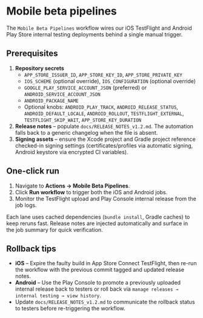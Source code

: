 # Mobile beta pipelines

The `Mobile Beta Pipelines` workflow wires our iOS TestFlight and Android Play Store internal testing deployments behind a single manual trigger.

## Prerequisites

1. **Repository secrets**
   - `APP_STORE_ISSUER_ID`, `APP_STORE_KEY_ID`, `APP_STORE_PRIVATE_KEY`
   - `IOS_SCHEME` (optional override), `IOS_CONFIGURATION` (optional override)
   - `GOOGLE_PLAY_SERVICE_ACCOUNT_JSON` (preferred) or `ANDROID_SERVICE_ACCOUNT_JSON`
   - `ANDROID_PACKAGE_NAME`
   - Optional knobs: `ANDROID_PLAY_TRACK`, `ANDROID_RELEASE_STATUS`, `ANDROID_DEFAULT_LOCALE`, `ANDROID_ROLLOUT`, `TESTFLIGHT_EXTERNAL`, `TESTFLIGHT_SKIP_WAIT`, `APP_STORE_KEY_DURATION`
2. **Release notes** – populate `docs/RELEASE_NOTES_v1.2.md`. The automation falls back to a generic changelog when the file is absent.
3. **Signing assets** – ensure the Xcode project and Gradle project reference checked-in signing settings (certificates/profiles via automatic signing, Android keystore via encrypted CI variables).

## One-click run

1. Navigate to **Actions → Mobile Beta Pipelines**.
2. Click **Run workflow** to trigger both the iOS and Android jobs.
3. Monitor the TestFlight upload and Play Console internal release from the job logs.

Each lane uses cached dependencies (`bundle install`, Gradle caches) to keep reruns fast. Release notes are injected automatically and surface in the job summary for quick verification.

## Rollback tips

- **iOS** – Expire the faulty build in App Store Connect TestFlight, then re-run the workflow with the previous commit tagged and updated release notes.
- **Android** – Use the Play Console to promote a previously uploaded internal release back to testers or roll back via `manage releases → internal testing → view history`.
- Update `docs/RELEASE_NOTES_v1.2.md` to communicate the rollback status to testers before re-triggering the workflow.

